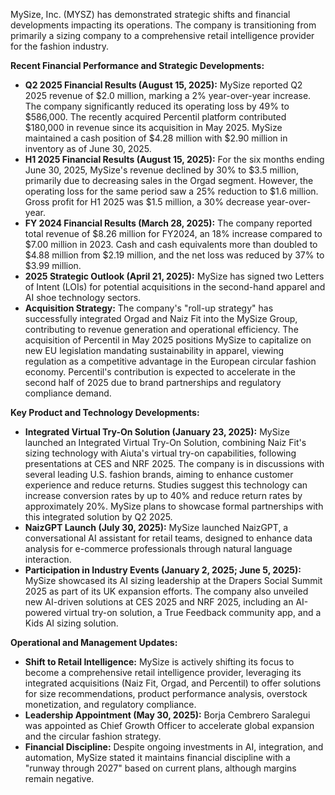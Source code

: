 MySize, Inc. (MYSZ) has demonstrated strategic shifts and financial developments impacting its operations. The company is transitioning from primarily a sizing company to a comprehensive retail intelligence provider for the fashion industry.

**Recent Financial Performance and Strategic Developments:**

*   **Q2 2025 Financial Results (August 15, 2025):** MySize reported Q2 2025 revenue of $2.0 million, marking a 2% year-over-year increase. The company significantly reduced its operating loss by 49% to $586,000. The recently acquired Percentil platform contributed $180,000 in revenue since its acquisition in May 2025. MySize maintained a cash position of $4.28 million with $2.90 million in inventory as of June 30, 2025.
*   **H1 2025 Financial Results (August 15, 2025):** For the six months ending June 30, 2025, MySize's revenue declined by 30% to $3.5 million, primarily due to decreasing sales in the Orgad segment. However, the operating loss for the same period saw a 25% reduction to $1.6 million. Gross profit for H1 2025 was $1.5 million, a 30% decrease year-over-year.
*   **FY 2024 Financial Results (March 28, 2025):** The company reported total revenue of $8.26 million for FY2024, an 18% increase compared to $7.00 million in 2023. Cash and cash equivalents more than doubled to $4.88 million from $2.19 million, and the net loss was reduced by 37% to $3.99 million.
*   **2025 Strategic Outlook (April 21, 2025):** MySize has signed two Letters of Intent (LOIs) for potential acquisitions in the second-hand apparel and AI shoe technology sectors.
*   **Acquisition Strategy:** The company's "roll-up strategy" has successfully integrated Orgad and Naiz Fit into the MySize Group, contributing to revenue generation and operational efficiency. The acquisition of Percentil in May 2025 positions MySize to capitalize on new EU legislation mandating sustainability in apparel, viewing regulation as a competitive advantage in the European circular fashion economy. Percentil's contribution is expected to accelerate in the second half of 2025 due to brand partnerships and regulatory compliance demand.

**Key Product and Technology Developments:**

*   **Integrated Virtual Try-On Solution (January 23, 2025):** MySize launched an Integrated Virtual Try-On Solution, combining Naiz Fit's sizing technology with Aiuta's virtual try-on capabilities, following presentations at CES and NRF 2025. The company is in discussions with several leading U.S. fashion brands, aiming to enhance customer experience and reduce returns. Studies suggest this technology can increase conversion rates by up to 40% and reduce return rates by approximately 20%. MySize plans to showcase formal partnerships with this integrated solution by Q2 2025.
*   **NaizGPT Launch (July 30, 2025):** MySize launched NaizGPT, a conversational AI assistant for retail teams, designed to enhance data analysis for e-commerce professionals through natural language interaction.
*   **Participation in Industry Events (January 2, 2025; June 5, 2025):** MySize showcased its AI sizing leadership at the Drapers Social Summit 2025 as part of its UK expansion efforts. The company also unveiled new AI-driven solutions at CES 2025 and NRF 2025, including an AI-powered virtual try-on solution, a True Feedback community app, and a Kids AI sizing solution.

**Operational and Management Updates:**

*   **Shift to Retail Intelligence:** MySize is actively shifting its focus to become a comprehensive retail intelligence provider, leveraging its integrated acquisitions (Naiz Fit, Orgad, and Percentil) to offer solutions for size recommendations, product performance analysis, overstock monetization, and regulatory compliance.
*   **Leadership Appointment (May 30, 2025):** Borja Cembrero Saralegui was appointed as Chief Growth Officer to accelerate global expansion and the circular fashion strategy.
*   **Financial Discipline:** Despite ongoing investments in AI, integration, and automation, MySize stated it maintains financial discipline with a "runway through 2027" based on current plans, although margins remain negative.